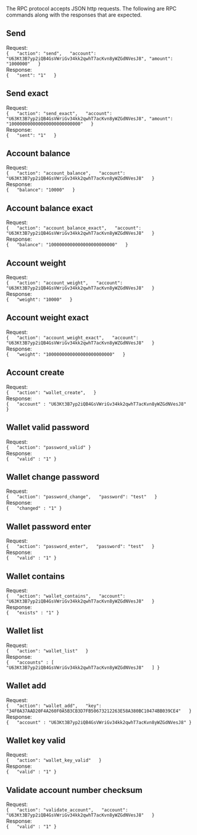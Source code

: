 The RPC protocol accepts JSON http requests.  The following are RPC commands along with the responses that are expected.

## Send  
Request:  
`{  
  "action": "send",  
  "account": "U63Kt3B7yp2iQB4GsVWriGv34kk2qwhT7acKvn8yWZGdNVesJ8",
  "amount": "1000000"  
}`  
Response:  
`{  
  "sent": "1"  
}`

## Send exact  
Request:  
`{  
  "action": "send_exact",  
  "account": "U63Kt3B7yp2iQB4GsVWriGv34kk2qwhT7acKvn8yWZGdNVesJ8",
  "amount": "100000000000000000000000000"  
}`  
Response:  
`{  
  "sent": "1"  
}`

## Account balance  
Request:  
`{  
  "action": "account_balance",  
  "account": "U63Kt3B7yp2iQB4GsVWriGv34kk2qwhT7acKvn8yWZGdNVesJ8"  
}`  
Response:  
`{  
  "balance": "10000"  
}`

## Account balance exact  
Request:  
`{  
  "action": "account_balance_exact",  
  "account": "U63Kt3B7yp2iQB4GsVWriGv34kk2qwhT7acKvn8yWZGdNVesJ8"  
}`  
Response:  
`{  
  "balance": "1000000000000000000000000"  
}`

## Account weight  
Request:  
`{  
  "action": "account_weight",  
  "account": "U63Kt3B7yp2iQB4GsVWriGv34kk2qwhT7acKvn8yWZGdNVesJ8"  
}`  
Response:  
`{  
  "weight": "10000"  
}`

## Account weight exact  
Request:  
`{  
  "action": "account_weight_exact",  
  "account": "U63Kt3B7yp2iQB4GsVWriGv34kk2qwhT7acKvn8yWZGdNVesJ8"  
}`  
Response:  
`{  
  "weight": "1000000000000000000000000"  
}`

## Account create  
Request:  
`{  
  "action": "wallet_create",  
}`  
Response:  
`{  
  "account" : "U63Kt3B7yp2iQB4GsVWriGv34kk2qwhT7acKvn8yWZGdNVesJ8"  
}`

## Wallet valid password 
Request:  
`{  
  "action": "password_valid"
}`  
Response:  
`{  
  "valid" : "1"
}`

## Wallet change password  
Request:  
`{  
  "action": "password_change",  
  "password": "test"  
}`  
Response:  
`{  
  "changed" : "1"
}`

## Wallet password enter  
Request:  
`{  
  "action": "password_enter",  
  "password": "test"  
}`  
Response:  
`{  
  "valid" : "1"
}`

## Wallet contains  
Request:  
`{  
  "action": "wallet_contains",  
  "account": "U63Kt3B7yp2iQB4GsVWriGv34kk2qwhT7acKvn8yWZGdNVesJ8"  
}`  
Response:  
`{  
  "exists" : "1"
}`

## Wallet list  
Request:  
`{  
  "action": "wallet_list"  
}`  
Response:  
`{  
  "accounts" : [
  "U63Kt3B7yp2iQB4GsVWriGv34kk2qwhT7acKvn8yWZGdNVesJ8"  
  ]
}`

## Wallet add  
Request:  
`{  
  "action": "wallet_add",  
  "key": "34F0A37AAD20F4A260F0A5B3CB3D7FB50673212263E58A380BC10474BB039CE4"  
}`  
Response:  
`{  
  "account" : "U63Kt3B7yp2iQB4GsVWriGv34kk2qwhT7acKvn8yWZGdNVesJ8"
}`

## Wallet key valid  
Request:  
`{  
  "action": "wallet_key_valid"  
}`  
Response:  
`{  
  "valid" : "1"
}`

## Validate account number checksum  
Request:  
`{  
  "action": "validate_account",  
  "account": "U63Kt3B7yp2iQB4GsVWriGv34kk2qwhT7acKvn8yWZGdNVesJ8"  
}`  
Response:  
`{  
  "valid" : "1"
}`